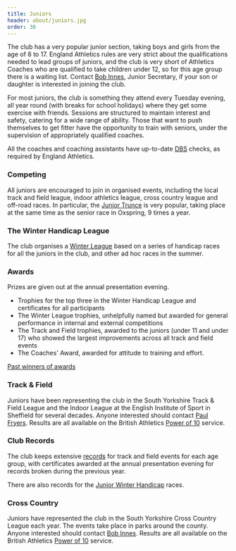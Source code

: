 ```yaml
---
title: Juniors
header: about/juniors.jpg
order: 30
---
```


The club has a very popular junior section, taking boys and girls from the age of 8 to 17. England Athletics rules are very strict about the qualifications needed to lead groups of juniors, and the club is very short of Athletics Coaches who are qualified to take children under 12, so for this age group there is a waiting list. Contact [Bob Innes](mailto:janeandbob239@btinternet.com), Junior Secretary, if your son or daughter is interested in joining the club.

For most juniors, the club is something they attend every Tuesday evening, all year round (with breaks for school holidays) where they get some exercise with friends. Sessions are structured to maintain interest and safety, catering for a wide range of ability. Those that want to push themselves to get fitter have the opportunity to train with seniors, under the supervision of appropriately qualified coaches.

All the coaches and coaching assistants have up-to-date [DBS](https://www.gov.uk/government/organisations/disclosure-and-barring-service) checks, as required by England Athletics.

### Competing

All juniors are encouraged to join in organised events, including the local track and field league, indoor athletics league, cross country league and off-road races. In particular, the [Junior Trunce](http://www.trunce.org/) is very popular, taking place at the same time as the senior race in Oxspring, 9 times a year.

### The Winter Handicap League

The club organises a [Winter League](https://pfrac.co.uk/competitions/junior-winter-handicap) based on a series of handicap races for all the juniors in the club, and other ad hoc races in the summer.

### Awards

Prizes are given out at the annual presentation evening.

- Trophies for the top three in the Winter Handicap League and certificates for all participants
- The Winter League trophies, unhelpfully named but awarded for general performance in internal and external competitions
- The Track and Field trophies, awarded to the juniors (under 11 and under 17) who showed the largest improvements across all track and field events
- The Coaches' Award, awarded for attitude to training and effort.

[Past winners of awards](http://results.pfrac.co.uk/awards/)

### Track & Field

Juniors have been representing the club in the South Yorkshire Track & Field League and the Indoor League at the English Institute of Sport in Sheffield for several decades. Anyone interested should contact [Paul Fryers](mailto:paul.fryers@gmail.com). Results are all available on the British Athletics [Power of 10](https://www.thepowerof10.info/athletes/athleteslookup.aspx) service.

### Club Records

The club keeps extensive [records](http://results.pfrac.co.uk/records/) for track and field events for each age group, with certificates awarded at the annual presentation evening for records broken during the previous year.

There are also records for the [Junior Winter Handicap](https://pfrac.co.uk/competitions/junior-winter-handicap) races.

### Cross Country

Juniors have represented the club in the South Yorkshire Cross Country League each year. The events take place in parks around the county. Anyone interested should contact [Bob Innes](mailto:janeandbob239@btinternet.com). Results are all available on the British Athletics [Power of 10](https://www.thepowerof10.info/athletes/athleteslookup.aspx) service.
